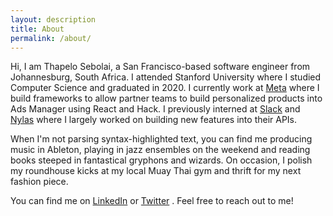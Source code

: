 ```yaml
---
layout: description
title: About
permalink: /about/
---
```

Hi, I am Thapelo Sebolai, a San Francisco-based software engineer from Johannesburg, South Africa. I attended Stanford University where I studied Computer Science and graduated in 2020. I currently work at [Meta](https://about.facebook.com/) where I build frameworks to allow partner teams to build personalized products into Ads Manager using React and Hack. I previously interned at [Slack](https://slack.com/) and [Nylas](https://www.nylas.com/) where I largely worked on building new features into their APIs.

When I'm not parsing syntax-highlighted text, you can find me producing music in Ableton, playing in jazz ensembles on the weekend and reading books steeped in fantastical gryphons and wizards. On occasion, I polish my roundhouse kicks at my local Muay Thai gym and thrift for my next fashion piece.

You can find me on [LinkedIn](https://www.linkedin.com/in/thapelo-sebolai/) or [Twitter](https://twitter.com/blackuaman) . Feel free to reach out to me!
